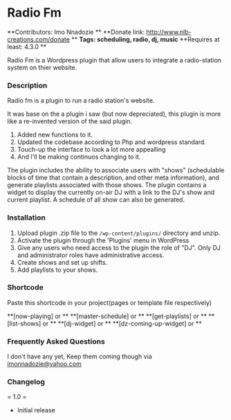 # Radio Fm 
**Contributors: Imo Nnadozie **
**Donate link: http://www.nlb-creations.com/donate **
**Tags: scheduling, radio, dj, music**
**Requires at least: 4.3.0 **

Radio Fm is a Wordpress plugin that allow users to integrate a radio-station system on thier website. 

### Description 

Radio fm is a plugin to run a radio station's website. 

It was base on the a plugin i saw (but now depreciated), this plugin is more like a re-invented version of the said plugin.

1. Added new functions to it.
2. Updated the codebase according to Php and wordpress standard.
3. Touch-up the interface to look a lot more appealling 
4. And I'll be making continuos changing to it.


The plugin includes the ability to associate users with "shows" (schedulable blocks of time that contain a description, and other meta information), and generate playlists
associated with those shows.  The plugin contains a widget to display the currently on-air DJ with a link to the DJ's show and current playlist.  A schedule of all show can also be generated.

### Installation 

1. Upload plugin .zip file to the `/wp-content/plugins/` directory and unzip.
2. Activate the plugin through the 'Plugins' menu in WordPress
3. Give any users who need access to the plugin the role of "DJ".  Only DJ and administrator roles have administrative access.
4. Create shows and set up shifts.
5. Add playlists to your shows.


### Shortcode
Paste this shortcode in your project(pages or template file respectively)

**[now-playing] or <? echo do_shortcode('[now-playing]')?> **
**[master-schedule] or <? echo do_shortcode('[master-schedule]')?> **
**[get-playlists] or <? echo do_shortcode('[get-playlists]')?> **
**[list-shows] or <? echo do_shortcode('[list-shows]')?> **
**[dj-widget] or <? echo do_shortcode('[dj-widget]')?> **
**[dz-coming-up-widget] or <? echo do_shortcode('[dz-coming-up-widget]')?> **


### Frequently Asked Questions
I don't have any yet, Keep them coming though via imonnadozie@yahoo.com


### Changelog 

= 1.0 =
* Initial release  
